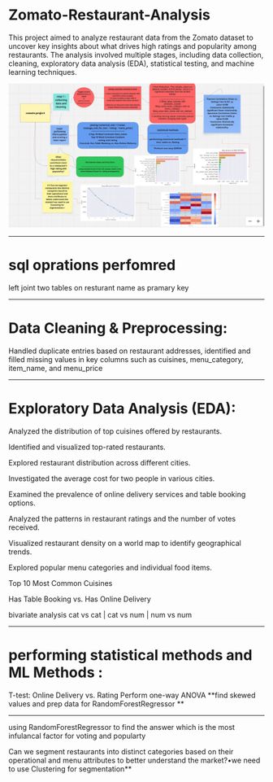 # Zomato-Restaurant-Analysis

This project aimed to analyze restaurant data from the Zomato dataset to uncover key insights about what drives high ratings and popularity among restaurants. The analysis involved multiple stages, including data collection, cleaning, exploratory data analysis (EDA), statistical testing, and machine learning techniques.

![Alt text](workflow.JPG)


---
# sql oprations perfomred 

 left joint two tables on resturant name as pramary key

---
# Data Cleaning & Preprocessing:

 Handled duplicate entries based on restaurant addresses, identified and filled missing values in key columns such as cuisines, menu_category, item_name, and menu_price

---
# Exploratory Data Analysis (EDA):

Analyzed the distribution of top cuisines offered by restaurants.

Identified and visualized top-rated restaurants.

Explored restaurant distribution across different cities.

Investigated the average cost for two people in various cities.

Examined the prevalence of online delivery services and table booking options.

Analyzed the patterns in restaurant ratings and the number of votes received.

Visualized restaurant density on a world map to identify geographical trends.

Explored popular menu categories and individual food items.

Top 10 Most Common Cuisines

Has Table Booking vs. Has Online Delivery

bivariate analysis cat vs cat | cat vs num | num vs num

---

# performing statistical methods and ML Methods  :
 
T-test: Online Delivery vs. Rating
Perform one-way ANOVA
**find skewed values and prep data for RandomForestRegressor
**

---

using RandomForestRegressor to find the answer which is the most infulancal factor for voting and popularty <br>

Can we segment restaurants into distinct categories based on their operational and menu attributes to better understand the market?•we need to use Clustering for segmentation**

